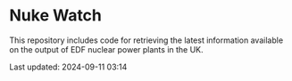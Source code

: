 # Nuke Watch

This repository includes code for retrieving the latest information available on the output of EDF nuclear power plants in the UK.

Last updated: 2024-09-11 03:14